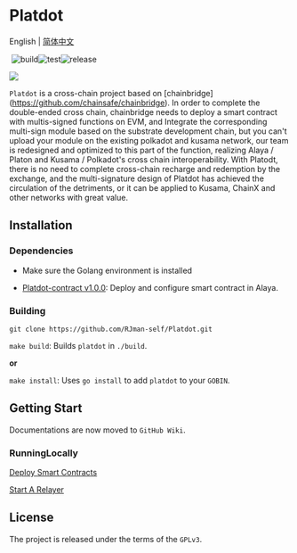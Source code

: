 # Platdot

English | [简体中文](./README_CN.md)

​																	![build](https://img.shields.io/badge/build-passing-{})![test](https://img.shields.io/badge/test-passing-{})![release](https://img.shields.io/badge/release-v1.0.0-E6007A)

![](https://cdn.jsdelivr.net/gh/rjman-self/resources/assets/Platdot.png)

`Platdot` is a cross-chain project based on [chainbridge] (https://github.com/chainsafe/chainbridge). In order to complete the double-ended cross chain, chainbridge needs to deploy a smart contract with multis-signed functions on EVM, and Integrate the corresponding multi-sign module based on the substrate development chain, but you can't upload your module on the existing polkadot and kusama network, our team is redesigned and optimized to this part of the function, realizing Alaya / Platon and Kusama / Polkadot's cross chain interoperability. With Platodt, there is no need to complete cross-chain recharge and redemption by the exchange, and the multi-signature design of Platdot has achieved the circulation of the detriments, or it can be applied to Kusama, ChainX and other networks with great value.

## Installation

### Dependencies

+ Make sure the Golang environment is installed

+ [Platdot-contract v1.0.0](https://github.com/ChainSafe/chainbridge-solidity): Deploy and configure smart contract in Alaya.

### Building

`git clone https://github.com/RJman-self/Platdot.git`

`make build`: Builds `platdot` in `./build`.

**or**

`make install`: Uses `go install` to add `platdot` to your `GOBIN`.

## Getting Start

Documentations are now moved to `GitHub Wiki`.

### RunningLocally

[Deploy Smart Contracts](https://github.com/RJman-self/Platdot/wiki/Deploy-smart-contracts-to-the-alaya-network)

[Start A Relayer](https://github.com/RJman-self/Platdot/wiki/Start-A-Relayer)

## License

The project is released under the terms of the `GPLv3`.